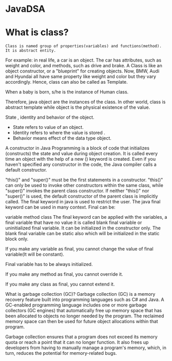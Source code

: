 # JavaDSA

# What is class?
	Class is named group of properties(variables) and functions(method). It is abstract entity.
	
For example: in real life, a car is an object. The car has attributes, such as weight and color, and methods, such as drive and brake. A Class is like an object constructor, or a "blueprint" for creating objects.
	Now, BMW, Audi and Hyundai all have same property like weight and color but they vary accordingly. Hence, class can also be called as Template.

	
When a baby is born, s/he is the instance of Human class.

Therefore, java object are the instances of the class. In other world, class is abstract template while object is the physical existence of the value.


State , identity and behavior of the object.
  - State refers to value of an object.
  - Identity refers to where the value is stored .
  - Behavior means effect of the data type object.
 
A constructor in Java Programming is a block of code that initializes (constructs) the state and value during object creation. It is called every time an object with the help of a new () keyword is created. Even if you haven't specified any constructor in the code, the Java compiler calls a default constructor.


"this()" and "super()" must be the first statements in a constructor. "this()" can only be used to invoke other constructors within the same class, while "super()" invokes the parent class constructor. If neither "this()" nor "super()" is used, the default constructor of the parent class is implicitly called.
The final keyword in java is used to restrict the user. The java final keyword can be used in many context. Final can be:

variable
method
class
The final keyword can be applied with the variables, a final variable that have no value it is called blank final variable or uninitialized final variable. It can be initialized in the constructor only. The blank final variable can be static also which will be initialized in the static block only. 

If you make any variable as final, you cannot change the value of final variable(It will be constant).

Final variable has to be always initialized.

If you make any method as final, you cannot override it.

If you make any class as final, you cannot extend it.



What is garbage collection (GC)?
Garbage collection (GC) is a memory recovery feature built into programming languages such as C# and Java. A GC-enabled programming language includes one or more garbage collectors (GC engines) that automatically free up memory space that has been allocated to objects no longer needed by the program. The reclaimed memory space can then be used for future object allocations within that program.

Garbage collection ensures that a program does not exceed its memory quota or reach a point that it can no longer function. It also frees up developers from having to manually manage a program's memory, which, in turn, reduces the potential for memory-related bugs.
